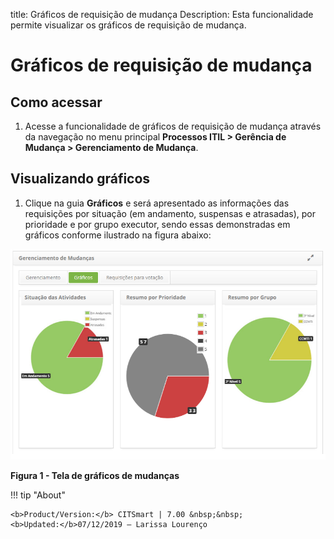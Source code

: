 title: Gráficos de requisição de mudança
Description: Esta funcionalidade permite visualizar os gráficos de requisição de mudança.
# Gráficos de requisição de mudança

Como acessar
-------------

1. Acesse a funcionalidade de gráficos de requisição de mudança através da navegação no menu principal
**Processos ITIL > Gerência de Mudança > Gerenciamento de Mudança**.

Visualizando gráficos
----------------------

1. Clique na guia **Gráficos** e será apresentado as informações das requisições por situação (em andamento, suspensas e atrasadas),
por prioridade e por grupo executor, sendo essas demonstradas em gráficos conforme ilustrado na figura abaixo:

![Gráficos](images/graf-mud.img1.png)

**Figura 1 - Tela de gráficos de mudanças**

!!! tip "About"

    <b>Product/Version:</b> CITSmart | 7.00 &nbsp;&nbsp;
    <b>Updated:</b>07/12/2019 – Larissa Lourenço
